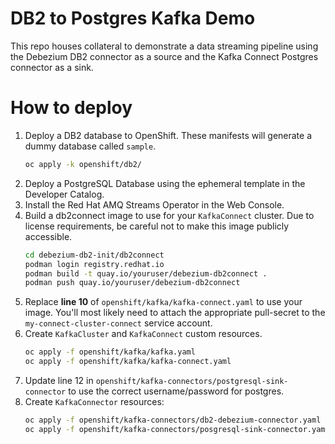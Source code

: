 # DB2 to Postgres Kafka Demo
This repo houses collateral to demonstrate a data streaming pipeline using the Debezium DB2 connector as a source and the Kafka Connect Postgres connector as a sink.

# How to deploy
1. Deploy a DB2 database to OpenShift. These manifests will generate a dummy database called `sample`.
   ```bash
   oc apply -k openshift/db2/
   ```
2. Deploy a PostgreSQL Database using the ephemeral template in the Developer Catalog.
3. Install the Red Hat AMQ Streams Operator in the Web Console.
4. Build a db2connect image to use for your `KafkaConnect` cluster. Due to license requirements, be careful not to make this image publicly accessible.
   ```bash
   cd debezium-db2-init/db2connect
   podman login registry.redhat.io
   podman build -t quay.io/youruser/debezium-db2connect .
   podman push quay.io/youruser/debezium-db2connect
   ```
5. Replace **line 10** of `openshift/kafka/kafka-connect.yaml` to use your image. You'll most likely need to attach the appropriate pull-secret to the `my-connect-cluster-connect` service account.
6. Create `KafkaCluster` and `KafkaConnect` custom resources.
   ```bash
   oc apply -f openshift/kafka/kafka.yaml
   oc apply -f openshift/kafka/kafka-connect.yaml
   ```
7. Update line 12 in `openshift/kafka-connectors/postgresql-sink-connector` to use the correct username/password for postgres.
8. Create `KafkaConnector` resources:
   ```bash
   oc apply -f openshift/kafka-connectors/db2-debezium-connector.yaml
   oc apply -f openshift/kafka-connectors/posgresql-sink-connector.yaml
   ```